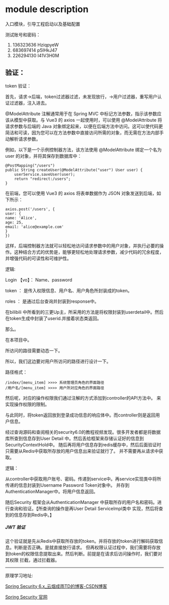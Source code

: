 # module description

入口模块，引导工程启动以及基础配置

测试账号和密码：

1. 136323636  HziqpyeW
2. 683697414  p5IHkJ47
3. 226294130  I41V3H0M

## 验证：

token 验证：

首先，请求->后端，token过滤器过滤，未发现放行，->用户过滤器，重写用户认证过滤器，注入进去。

@ModelAttribute 注解通常用于在 Spring MVC 中标记方法参数，指示该参数应该从模型中获取。与 Vue3 的 axios 一起使用时，可以使用 @ModelAttribute 将请求参数与后端的 Java 对象绑定起来，以便在后端方法中访问。这可以使代码更简洁和可读，因为您可以在方法参数中直接访问所需的对象，而无需在方法内部手动解析请求参数。

例如，以下是一个示例控制器方法，该方法使用 @ModelAttribute 绑定一个名为 user 的对象，并将其保存到数据库中：

```，
@PostMapping("/users")
public String createUser(@ModelAttribute("user") User user) {
    userService.saveUser(user);
    return "redirect:/users";
}
```

在前端，您可以使用 Vue3 的 axios 将表单数据作为 JSON 对象发送到后端，如下所示：

```vuejavascript
axios.post('/users', {
user: {
name: 'Alice',
age: 25,
email: 'alice@example.com'
}
})
```

这样，后端控制器方法就可以轻松地访问请求参数中的用户对象，并执行必要的操作。这种结合方式的优势是，能够更轻松地处理请求参数，减少代码的冗余程度，并增强代码的可读性和可维护性。

逻辑:

Login 【vo】： Name、password

token ： 是传入权限信息、用户名、用户角色所封装成的token。

roles ： 是通过后台查询并封装到response中。

在bilibili 中所看到的三更Up主，所采用的方法是将权限封装到userdetail中。然后在token生成中封装了userid.并接着状态类返回。

那么。

在本项目中。

所访问的路径需要动态一下。

所以，我们这边要对用户所访问的路径进行设计一下。

路径格式：

```
/index/[menu_item] >>>> 系统管理员角色的界面路径
/用户名/[menu_item] >>>> 用户所对应角色的界面路径
```
然后呢，对应的操作权限我们通过注解的方式添加到controller的API方法中。
来实现操作权限的限制。

与此同时，将token返回放到登录成功信息的响应体中。而controller则是返回用户信息。

经过查询源码和查阅相关的security6.0的教程视频发现。很多开发者都是将数据库所查到信息存到User Detail
中。然后丢给框架来存储认证好的信息到SecurityContextHold中。
随后再将用户信息存到redis缓存中，然后后面验证时只需要从Redis中获取所存放的用户信息出来验证就行了。 
并不需要再从请求中获取。

逻辑：

从controller中获取用户账号、密码。传递到service中。再service实现类中将所传递的信息封装到Username Password Token对象中。
并存到AuthenticationManager中。将用户信息返回。

随后Security 框架会从AuthenticationManager 中获取所存的用户名和密码。进行查询和验证。【所查询的操作是再User Detail ServiceImpl类中
实现，然后将查到的信息存到Redis中。】

##### JWT 验证

这个验证就是先从Redis中获取所存放的token。并将存放的token进行解码获取信息。判断是否正确。是就直接放行请求。
但再权限认证过程中，我们需要将存放到token的权限信息提取出来。然后判断。前提是在请求后访问操作时，我们要对其权限
拦截，通过拦截器。

---

原理学习地址:

[Spring Security 6.x\_云烟成雨TD的博客-CSDN博客](https://blog.csdn.net/qq_43437874/category_12259144.html)

[Spring Security 官网](https://spring.io/projects/spring-security[](https://www.bing.com/search?q=spring+security+&qs=n&form=QBRE&sp=-1&lq=0&pq=&sc=0-0&sk=&cvid=DA7F551E132D44F4929E186022FA945B&ghsh=0&ghacc=0&ghpl=&mkt=zh-CN#))
